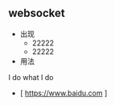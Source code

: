 ## websocket
 - 出现
    - 22222
    - 22222
 - 用法



 I do what I do

 - [ https://www.baidu.com ]




